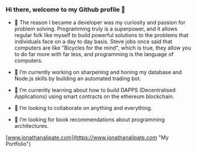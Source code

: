 ### Hi there, welcome to my Github profile 👋

- 🚶 The reason I became a developer was my curiosity and passion for problem solving. Programming truly is a superpower, and it allows regular folk like myself to build powerful solutions to the problems that individuals face on a day to day basis. Steve jobs once said that computers are like "Bicycles for the mind", which is true, they allow you to do far more with far less, and programming is the language of computers.

- 🔭 I’m currently working on sharpening and honing my database and Node.js skills by building an automated trading bot.

- 🌱 I’m currently learning about how to build DAPPS (Decentralised Applications) using smart contracts on the ethereum blockchain.

- 👯 I’m looking to collaborate on anything and everything.

- 🤔 I’m looking for book recommendations about programming architectures.

[www.jonathanalipate.com](https://www.jonathanalipate.com "My Portfolio")
